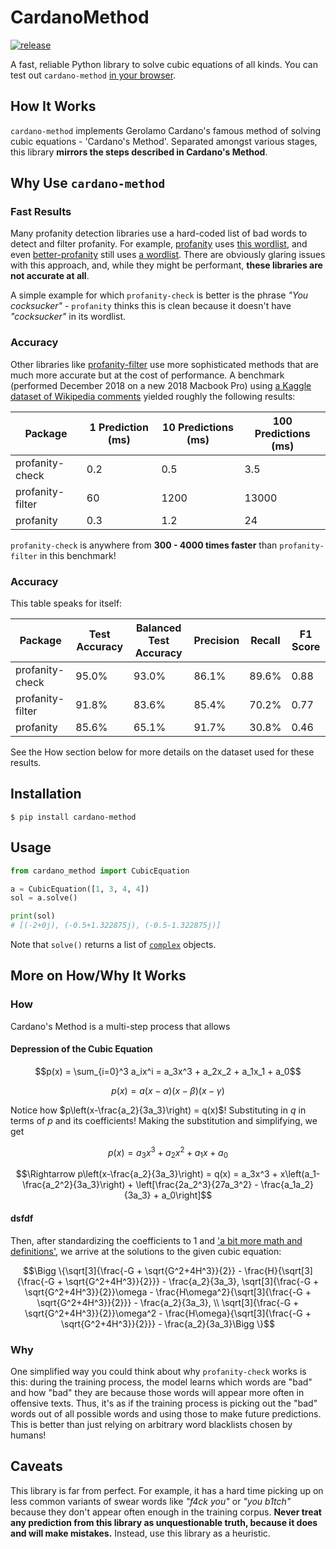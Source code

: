 
# CardanoMethod

[![release](https://img.shields.io/badge/dynamic/json.svg?label=release&url=https://pypi.org/pypi/cardanomethod/json&query=%24.info.version&colorB=blue)](https://pypi.org/project/CardanoMethod/)

A fast, reliable Python library to solve cubic equations of all kinds. You can test out `cardano-method` [in your browser](https://replit.com/@Vndom/cardano-method-playground?v=1#main.py).

## How It Works

`cardano-method` implements Gerolamo Cardano's famous method of solving cubic equations - 'Cardano's Method'. Separated amongst various stages, this library **mirrors the steps described in Cardano's Method**.

## Why Use `cardano-method`

### Fast Results

Many profanity detection libraries use a hard-coded list of bad words to detect and filter profanity. For example, [profanity](https://pypi.org/project/profanity/) uses [this wordlist](https://github.com/ben174/profanity/blob/master/profanity/data/wordlist.txt), and even [better-profanity](https://pypi.org/project/better-profanity/) still uses [a wordlist](https://github.com/snguyenthanh/better_profanity/blob/master/better_profanity/profanity_wordlist.txt). There are obviously glaring issues with this approach, and, while they might be performant, **these libraries are not accurate at all**.

A simple example for which `profanity-check` is better is the phrase *"You cocksucker"* - `profanity` thinks this is clean because it doesn't have *"cocksucker"* in its wordlist.

### Accuracy

Other libraries like [profanity-filter](https://github.com/rominf/profanity-filter) use more sophisticated methods that are much more accurate but at the cost of performance. A benchmark (performed December 2018 on a new 2018 Macbook Pro) using [a Kaggle dataset of Wikipedia comments](https://www.kaggle.com/c/jigsaw-toxic-comment-classification-challenge/data) yielded roughly the following results:

| Package | 1 Prediction (ms) | 10 Predictions (ms) | 100 Predictions (ms)
| --------|-------------------|---------------------|-----------------------
| profanity-check | 0.2 | 0.5 | 3.5
| profanity-filter | 60 | 1200 | 13000
| profanity | 0.3 | 1.2 | 24

`profanity-check` is anywhere from **300 - 4000 times faster** than `profanity-filter` in this benchmark!

### Accuracy

This table speaks for itself:

| Package | Test Accuracy | Balanced Test Accuracy | Precision | Recall | F1 Score
| ------- | ------------- | ---------------------- | --------- | ------ | --------
| profanity-check | 95.0% | 93.0% | 86.1% | 89.6% | 0.88
| profanity-filter | 91.8% | 83.6% | 85.4% | 70.2% | 0.77
| profanity | 85.6% | 65.1% | 91.7% | 30.8% | 0.46

See the How section below for more details on the dataset used for these results.

## Installation

```
$ pip install cardano-method
```

## Usage

```python
from cardano_method import CubicEquation

a = CubicEquation([1, 3, 4, 4])
sol = a.solve()

print(sol)
# [(-2+0j), (-0.5+1.322875j), (-0.5-1.322875j)]
```

Note that `solve()` returns a list of [`complex`](https://docs.python.org/3/library/cmath.html#module-cmath) objects.

## More on How/Why It Works

### How

<!-- definition of depressed cubic equation (mention that this is a specific case of the generalized idea of a depressed polynomial) -->

Cardano's Method is a multi-step process that allows 

#### Depression of the Cubic Equation

$$p(x) = \sum_{i=0}^3 a_ix^i = a_3x^3 + a_2x_2 + a_1x_1 + a_0$$

$$p(x) = a(x-\alpha)(x-\beta)(x-\gamma)$$

Notice how $p\left(x-\frac{a_2}{3a_3}\right) = q(x)$! Substituting in  $q$ in terms of $p$ and its coefficients! Making the substitution and simplifying, we get

$$p(x) = a_3x^3 + a_2x^2 + a_1x + a_0$$

$$\Rightarrow p\left(x-\frac{a_2}{3a_3}\right) = q(x) = a_3x^3 + x\left(a_1-\frac{a_2^2}{3a_3}\right) + \left[\frac{2a_2^3}{27a_3^2} - \frac{a_1a_2}{3a_3} + a_0\right]$$

#### dsfdf

Then, after standardizing the coefficients to 1 and ['a bit more math and definitions'](), we arrive at the solutions to the given cubic equation:

$$\Bigg \{\sqrt[3]{\frac{-G + \sqrt{G^2+4H^3}}{2}} - \frac{H}{\sqrt[3]{\frac{-G + \sqrt{G^2+4H^3}}{2}}} - \frac{a_2}{3a_3},  \sqrt[3]{\frac{-G + \sqrt{G^2+4H^3}}{2}}\omega - \frac{H\omega^2}{\sqrt[3]{\frac{-G + \sqrt{G^2+4H^3}}{2}}} - \frac{a_2}{3a_3}, \\ 
\sqrt[3]{\frac{-G + \sqrt{G^2+4H^3}}{2}}\omega^2 - \frac{H\omega}{\sqrt[3]{\frac{-G + \sqrt{G^2+4H^3}}{2}}} - \frac{a_2}{3a_3}\Bigg \}$$

### Why

One simplified way you could think about why `profanity-check` works is this: during the training process, the model learns which words are "bad" and how "bad" they are because those words will appear more often in offensive texts. Thus, it's as if the training process is picking out the "bad" words out of all possible words and using those to make future predictions. This is better than just relying on arbitrary word blacklists chosen by humans!

## Caveats

This library is far from perfect. For example, it has a hard time picking up on less common variants of swear words like *"f4ck you"* or *"you b1tch"* because they don't appear often enough in the training corpus. **Never treat any prediction from this library as unquestionable truth, because it does and will make mistakes.** Instead, use this library as a heuristic.